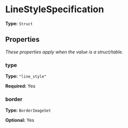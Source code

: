 # LineStyleSpecification

**Type:** `Struct`

## Properties

*These properties apply when the value is a struct/table.*

### type

**Type:** `"line_style"`

**Required:** Yes

### border

**Type:** `BorderImageSet`

**Optional:** Yes

